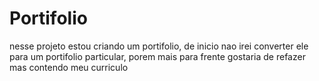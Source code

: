 # Portifolio
 nesse projeto estou criando um portifolio, de inicio nao irei converter ele para um portifolio particular, porem mais para frente gostaria de refazer mas contendo meu curriculo
